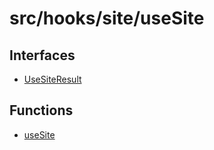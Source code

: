 # src/hooks/site/useSite

## Interfaces

- [UseSiteResult](interfaces/UseSiteResult.md)

## Functions

- [useSite](functions/useSite.md)
